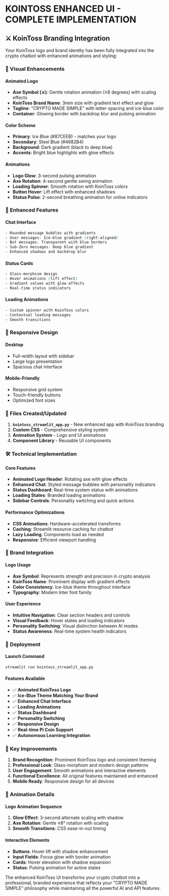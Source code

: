 # KOINTOSS ENHANCED UI - COMPLETE IMPLEMENTATION

## ⚔️ KoinToss Branding Integration

Your KoinToss logo and brand identity has been fully integrated into the crypto chatbot with enhanced animations and styling:

### 🎨 Visual Enhancements

#### **Animated Logo**
- **Axe Symbol (⚔️)**: Gentle rotation animation (±8 degrees) with scaling effects
- **KoinToss Brand Name**: 3rem size with gradient text effect and glow
- **Tagline**: "CRYPTO MADE SIMPLE" with letter-spacing and ice-blue color
- **Container**: Glowing border with backdrop blur and pulsing animation

#### **Color Scheme**
- **Primary**: Ice Blue (#87CEEB) - matches your logo
- **Secondary**: Steel Blue (#4682B4) 
- **Background**: Dark gradient (black to deep blue)
- **Accents**: Bright blue highlights with glow effects

#### **Animations**
- **Logo Glow**: 3-second pulsing animation
- **Axe Rotation**: 4-second gentle swing animation
- **Loading Spinner**: Smooth rotation with KoinToss colors
- **Button Hover**: Lift effect with enhanced shadows
- **Status Pulse**: 2-second breathing animation for online indicators

### 🚀 Enhanced Features

#### **Chat Interface**
```css
- Rounded message bubbles with gradients
- User messages: Ice-blue gradient (right-aligned)
- Bot messages: Transparent with blue borders
- Sub-Zero messages: Deep blue gradient
- Enhanced shadows and backdrop blur
```

#### **Status Cards**
```css
- Glass-morphism design
- Hover animations (lift effect)
- Gradient values with glow effects
- Real-time status indicators
```

#### **Loading Animations**
```css
- Custom spinner with KoinToss colors
- Contextual loading messages
- Smooth transitions
```

### 📱 Responsive Design

#### **Desktop**
- Full-width layout with sidebar
- Large logo presentation
- Spacious chat interface

#### **Mobile-Friendly**
- Responsive grid system
- Touch-friendly buttons
- Optimized font sizes

### 🎯 Files Created/Updated

1. **`kointoss_streamlit_app.py`** - New enhanced app with KoinToss branding
2. **Custom CSS** - Comprehensive styling system
3. **Animation System** - Logo and UI animations
4. **Component Library** - Reusable UI components

### 🛠️ Technical Implementation

#### **Core Features**
- **Animated Logo Header**: Rotating axe with glow effects
- **Enhanced Chat**: Styled message bubbles with personality indicators
- **Status Dashboard**: Real-time system status with animations
- **Loading States**: Branded loading animations
- **Sidebar Controls**: Personality switching and quick actions

#### **Performance Optimizations**
- **CSS Animations**: Hardware-accelerated transforms
- **Caching**: Streamlit resource caching for chatbot
- **Lazy Loading**: Components load as needed
- **Responsive**: Efficient viewport handling

### 🎨 Brand Integration

#### **Logo Usage**
- **Axe Symbol**: Represents strength and precision in crypto analysis
- **KoinToss Name**: Prominent display with gradient effects
- **Color Consistency**: Ice-blue theme throughout interface
- **Typography**: Modern Inter font family

#### **User Experience**
- **Intuitive Navigation**: Clear section headers and controls
- **Visual Feedback**: Hover states and loading indicators
- **Personality Switching**: Visual distinction between AI modes
- **Status Awareness**: Real-time system health indicators

### 🚀 Deployment

#### **Launch Command**
```bash
streamlit run kointoss_streamlit_app.py
```

#### **Features Available**
- ✅ **Animated KoinToss Logo**
- ✅ **Ice-Blue Theme Matching Your Brand**
- ✅ **Enhanced Chat Interface**
- ✅ **Loading Animations**
- ✅ **Status Dashboard**
- ✅ **Personality Switching**
- ✅ **Responsive Design**
- ✅ **Real-time Pi Coin Support**
- ✅ **Autonomous Learning Integration**

### 🎯 Key Improvements

1. **Brand Recognition**: Prominent KoinToss logo and consistent theming
2. **Professional Look**: Glass-morphism and modern design patterns
3. **User Engagement**: Smooth animations and interactive elements
4. **Functional Excellence**: All original features maintained and enhanced
5. **Mobile Ready**: Responsive design for all devices

### 💫 Animation Details

#### **Logo Animation Sequence**
1. **Glow Effect**: 3-second alternate scaling with shadow
2. **Axe Rotation**: Gentle ±8° rotation with scaling
3. **Smooth Transitions**: CSS ease-in-out timing

#### **Interactive Elements**
- **Buttons**: Hover lift with shadow enhancement
- **Input Fields**: Focus glow with border animation
- **Cards**: Hover elevation with shadow expansion
- **Status**: Pulsing animation for active states

The enhanced KoinToss UI transforms your crypto chatbot into a professional, branded experience that reflects your "CRYPTO MADE SIMPLE" philosophy while maintaining all the powerful AI and API features.
